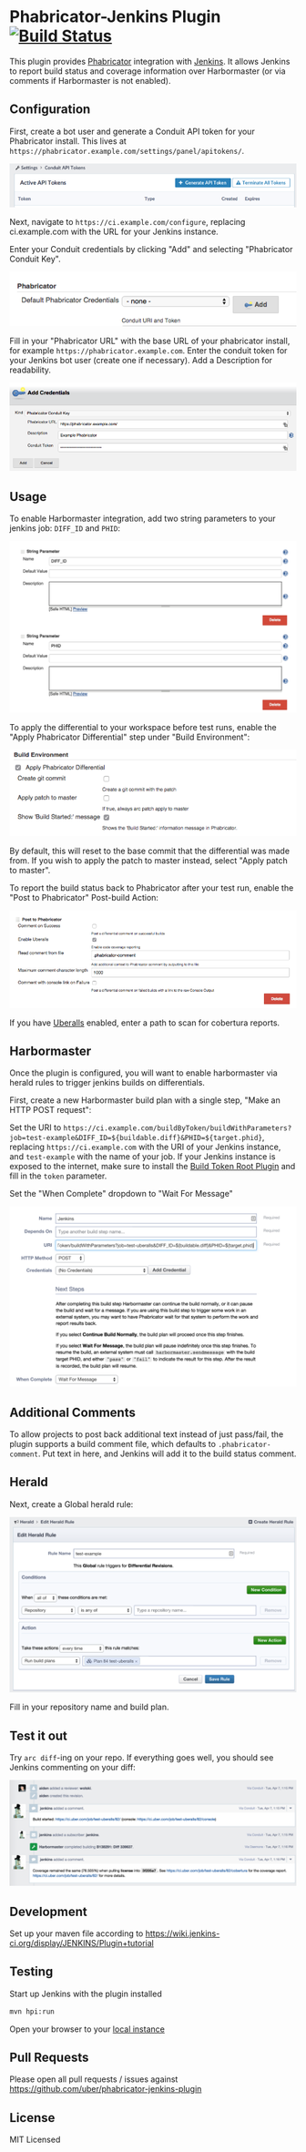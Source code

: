 # Phabricator-Jenkins Plugin [![Build Status](https://travis-ci.org/uber/phabricator-jenkins-plugin.svg?branch=master)](https://travis-ci.org/uber/phabricator-jenkins-plugin)

This plugin provides [Phabricator][] integration with [Jenkins][]. It allows Jenkins to
report build status and coverage information over Harbormaster (or via comments
if Harbormaster is not enabled).

[Phabricator]: http://phabricator.org/
[Jenkins]: https://jenkins-ci.org/

Configuration
-------------

First, create a bot user and generate a Conduit API token for your Phabricator
install. This lives at `https://phabricator.example.com/settings/panel/apitokens/`.

![Conduit Token](/docs/conduit-token.png)

Next, navigate to `https://ci.example.com/configure`, replacing ci.example.com
with the URL for your Jenkins instance.

Enter your Conduit credentials by clicking "Add" and selecting "Phabricator
Conduit Key".

![Add Credentials](/docs/add-credentials.png)

Fill in your "Phabricator URL" with the base
URL of your phabricator install, for example `https://phabricator.example.com`.
Enter the conduit token for your Jenkins bot user (create one if necessary). Add a
Description for readability.

![Configure Credentials](/docs/configure-credentials.png)

Usage
-----

To enable Harbormaster integration, add two string parameters to your jenkins
job: `DIFF_ID` and `PHID`:

![Configure job parameters](/docs/configure-job-parameters.png)

To apply the differential to your workspace before test runs, enable the "Apply
Phabricator Differential" step under "Build Environment":

![Enable build environment](/docs/configure-job-environment.png)

By default, this will reset to the base commit that the differential was made
from. If you wish to apply the patch to master instead, select "Apply patch to master".

To report the build status back to Phabricator after your test run, enable the
"Post to Phabricator" Post-build Action:

![Add post-build action](/docs/configure-job-post-build.png)

If you have [Uberalls][] enabled, enter a path to scan for cobertura reports.

[Uberalls]: https://github.com/uber/uberalls

Harbormaster
------------

Once the plugin is configured, you will want to enable harbormaster via herald
rules to trigger jenkins builds on differentials.

First, create a new Harbormaster build plan with a single step, "Make an HTTP
POST request":

Set the URI to
`https://ci.example.com/buildByToken/buildWithParameters?job=test-example&DIFF_ID=${buildable.diff}&PHID=${target.phid}`,
replacing `https://ci.example.com` with the URI of your Jenkins instance, and
`test-example` with the name of your job. If your Jenkins instance is exposed to
the internet, make sure to install the [Build Token Root Plugin][] and fill in
the `token` parameter.

Set the "When Complete" dropdown to "Wait For Message"

![Harbormaster plan](/docs/harbormaster-plan.png)

[Build Token Root Plugin]: https://wiki.jenkins-ci.org/display/JENKINS/Build+Token+Root+Plugin

Additional Comments
-------------------

To allow projects to post back additional text instead of just pass/fail, the
plugin supports a build comment file, which defaults to
`.phabricator-comment`. Put text in here, and Jenkins will add it to the build
status comment.

Herald
------

Next, create a Global herald rule:

![Herald rule](/docs/herald-rule.png)

Fill in your repository name and build plan.

Test it out
-----------

Try `arc diff`-ing on your repo. If everything goes well, you should see Jenkins
commenting on your diff:

![Example](/docs/uberalls-integration.png)

Development
-----------

Set up your maven file according to
https://wiki.jenkins-ci.org/display/JENKINS/Plugin+tutorial


Testing
-------

Start up Jenkins with the plugin installed
```bash
mvn hpi:run
```

Open your browser to your [local instance](http://localhost:8080/jenkins/)

Pull Requests
-------------

Please open all pull requests / issues against
https://github.com/uber/phabricator-jenkins-plugin

License
-------

MIT Licensed
